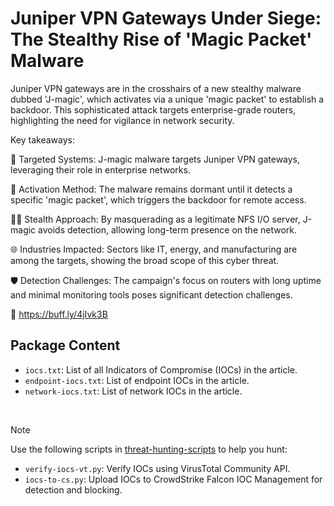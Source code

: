 # Juniper VPN Gateways Under Siege: The Stealthy Rise of 'Magic Packet' Malware

Juniper VPN gateways are in the crosshairs of a new stealthy malware dubbed 'J-magic', which activates via a unique 'magic packet' to establish a backdoor. This sophisticated attack targets enterprise-grade routers, highlighting the need for vigilance in network security.

Key takeaways:

🔐 Targeted Systems: J-magic malware targets Juniper VPN gateways, leveraging their role in enterprise networks.

📡 Activation Method: The malware remains dormant until it detects a specific 'magic packet', which triggers the backdoor for remote access.

🕵️‍♂️ Stealth Approach: By masquerading as a legitimate NFS I/O server, J-magic avoids detection, allowing long-term presence on the network.

🌐 Industries Impacted: Sectors like IT, energy, and manufacturing are among the targets, showing the broad scope of this cyber threat.

🛡️ Detection Challenges: The campaign's focus on routers with long uptime and minimal monitoring tools poses significant detection challenges.

🔗 https://buff.ly/4jIvk3B

## Package Content

- `iocs.txt`: List of all Indicators of Compromise (IOCs) in the article.
- `endpoint-iocs.txt`: List of endpoint IOCs in the article.
- `network-iocs.txt`: List of network IOCs in the article.

<br>

> [!NOTE]
> Use the following scripts in [threat-hunting-scripts](../../threat-hunting-scripts/) to help you hunt:
>
> - `verify-iocs-vt.py`: Verify IOCs using VirusTotal Community API.
> - `iocs-to-cs.py`: Upload IOCs to CrowdStrike Falcon IOC Management for detection and blocking.
